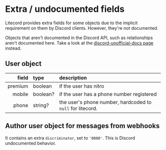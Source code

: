 # Extra / undocumented fields

Litecord provides extra fields for some objects due to the implicit requirement
on them by Discord clients. However, they're not documented.

Objects that aren't documented in the Discord API, such as relationships
aren't documented here. Take a look at the
[discord-unofficial-docs page][d-unofficial-docs] instead.

[d-unofficial-docs]: https://luna.gitlab.io/discord-unofficial-docs

## User object

| field | type | description |
| --: | :-- | :-- |
| premium | boolean | if the user has nitro |
| mobile | boolean? | if the user has a phone number registered |
| phone | string? | the user's phone number, hardcoded to `null` for litecord. |

## Author user object for messages from webhooks

It contains an extra `discriminator`, set to `'0000'`. This is Discord
undocumented behavior.
